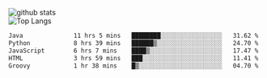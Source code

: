 ![github stats](https://github-readme-stats.vercel.app/api?username=AndreFerreira5&show_icons=true&theme=dark&count_private=true)
<br>
![Top Langs](https://github-readme-stats.vercel.app/api/top-langs/?username=AndreFerreira5&layout=compact&theme=dark)
<br>
<!--START_SECTION:waka-->

```txt
Java              11 hrs 5 mins   ████████░░░░░░░░░░░░░░░░░   31.62 %
Python            8 hrs 39 mins   ██████▒░░░░░░░░░░░░░░░░░░   24.70 %
JavaScript        6 hrs 7 mins    ████▒░░░░░░░░░░░░░░░░░░░░   17.47 %
HTML              3 hrs 59 mins   ███░░░░░░░░░░░░░░░░░░░░░░   11.41 %
Groovy            1 hr 38 mins    █▒░░░░░░░░░░░░░░░░░░░░░░░   04.70 %
```

<!--END_SECTION:waka-->
